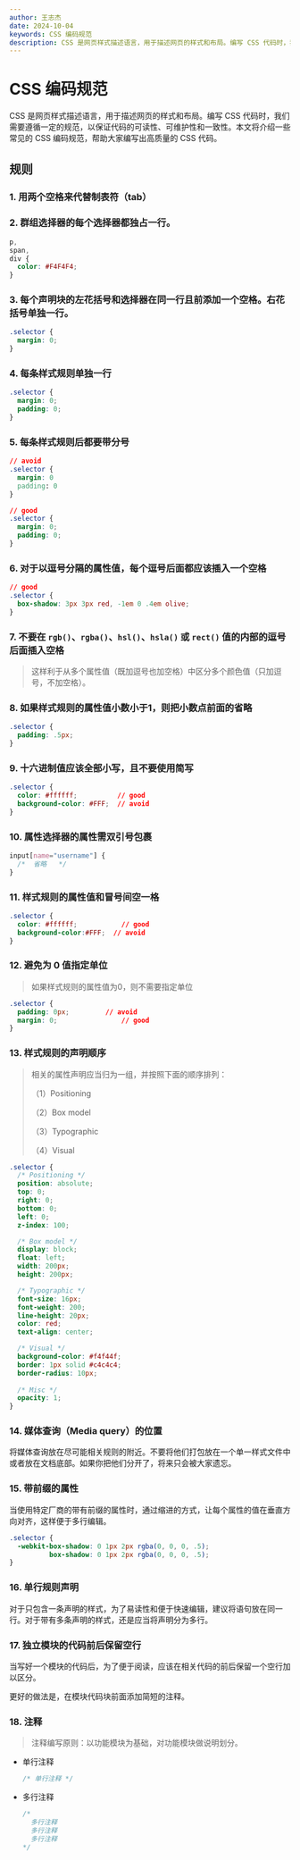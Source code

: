 ```yaml
---
author: 王志杰
date: 2024-10-04
keywords: CSS 编码规范
description: CSS 是网页样式描述语言，用于描述网页的样式和布局。编写 CSS 代码时，我们需要遵循一定的规范，以保证代码的可读性、可维护性和一致性。本文将介绍一些常见的 CSS 编码规范，帮助大家编写出高质量的 CSS 代码。
---
```


# CSS 编码规范

CSS 是网页样式描述语言，用于描述网页的样式和布局。编写 CSS 代码时，我们需要遵循一定的规范，以保证代码的可读性、可维护性和一致性。本文将介绍一些常见的 CSS 编码规范，帮助大家编写出高质量的 CSS 代码。

## 规则

### 1. 用两个空格来代替制表符（tab）

### 2. 群组选择器的每个选择器都独占一行。

```css
p,
span,
div {
  color: #F4F4F4;
}
```

### 3. 每个声明块的左花括号和选择器在同一行且前添加一个空格。右花括号单独一行。

```css
.selector {
  margin: 0;
}
```

### 4. 每条样式规则单独一行

```css
.selector {
  margin: 0;
  padding: 0;
}
```

### 5. 每条样式规则后都要带分号

```css
// avoid
.selector {
  margin: 0
  padding: 0
}

// good
.selector {
  margin: 0;
  padding: 0;
}
```

### 6. 对于以逗号分隔的属性值，每个逗号后面都应该插入一个空格

```css
// good
.selector {
  box-shadow: 3px 3px red, -1em 0 .4em olive;
}
```

### 7. 不要在 `rgb()`、`rgba()`、`hsl()`、`hsla()` 或 `rect()` 值的内部的逗号后面插入空格

> 这样利于从多个属性值（既加逗号也加空格）中区分多个颜色值（只加逗号，不加空格）。

### 8. 如果样式规则的属性值小数小于1，则把小数点前面的省略

```css
.selector {
  padding: .5px;
}
```

### 9. 十六进制值应该全部小写，且不要使用简写

```css
.selector {
  color: #ffffff;          // good
  background-color: #FFF;  // avoid
}
```

### 10. 属性选择器的属性需双引号包裹

```css
input[name="username"] {
  /*  省略   */
}
```

### 11. 样式规则的属性值和冒号间空一格

```css
.selector {
  color: #ffffff;			// good
  background-color:#FFF;  // avoid
}
```

### 12. 避免为 0 值指定单位

> 如果样式规则的属性值为0，则不需要指定单位

```css
.selector {
  padding: 0px;			// avoid
  margin: 0;				// good
}
```

### 13. 样式规则的声明顺序

> 相关的属性声明应当归为一组，并按照下面的顺序排列：
>
> （1）Positioning
>
> （2）Box model
>
> （3）Typographic
>
> （4）Visual

```css
.selector {
  /* Positioning */
  position: absolute;
  top: 0;
  right: 0;
  bottom: 0;
  left: 0;
  z-index: 100;

  /* Box model */
  display: block;
  float: left;
  width: 200px;
  height: 200px;

  /* Typographic */
  font-size: 16px;
  font-weight: 200;
  line-height: 20px;
  color: red;
  text-align: center;

  /* Visual */
  background-color: #f4f44f;
  border: 1px solid #c4c4c4;
  border-radius: 10px;
	
  /* Misc */
  opacity: 1;
}
```

### 14. 媒体查询（Media query）的位置

将媒体查询放在尽可能相关规则的附近。不要将他们打包放在一个单一样式文件中或者放在文档底部。如果你把他们分开了，将来只会被大家遗忘。

### 15. 带前缀的属性

当使用特定厂商的带有前缀的属性时，通过缩进的方式，让每个属性的值在垂直方向对齐，这样便于多行编辑。

```css
.selector {
  -webkit-box-shadow: 0 1px 2px rgba(0, 0, 0, .5);
          box-shadow: 0 1px 2px rgba(0, 0, 0, .5);
}
```

### 16. 单行规则声明

对于只包含一条声明的样式，为了易读性和便于快速编辑，建议将语句放在同一行。对于带有多条声明的样式，还是应当将声明分为多行。

### 17. 独立模块的代码前后保留空行

当写好一个模块的代码后，为了便于阅读，应该在相关代码的前后保留一个空行加以区分。

更好的做法是，在模块代码块前面添加简短的注释。

### 18. 注释

> 注释编写原则：以功能模块为基础，对功能模块做说明划分。

+ 单行注释

  ```css
  /* 单行注释 */
  ```

+ 多行注释

  ```css
  /* 
  	多行注释
  	多行注释
  	多行注释
  */
  ```